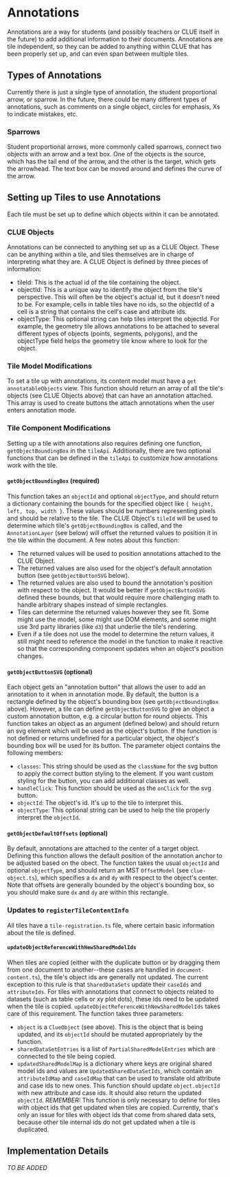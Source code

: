 # Annotations
Annotations are a way for students (and possibly teachers or CLUE itself in the future) to add additional information to their documents. Annotations are tile independent, so they can be added to anything within CLUE that has been properly set up, and can even span between multiple tiles.

## Types of Annotations
Currently there is just a single type of annotation, the student proportional arrow, or sparrow. In the future, there could be many different types of annotations, such as comments on a single object, circles for emphasis, Xs to indicate mistakes, etc.

### Sparrows
Student proportional arrows, more commonly called sparrows, connect two objects with an arrow and a text box. One of the objects is the source, which has the tail end of the arrow, and the other is the target, which gets the arrowhead. The text box can be moved around and defines the curve of the arrow.

## Setting up Tiles to use Annotations
Each tile must be set up to define which objects within it can be annotated.

### CLUE Objects
Annotations can be connected to anything set up as a CLUE Object. These can be anything within a tile, and tiles themselves are in charge of interpreting what they are. A CLUE Object is defined by three pieces of information:
- tileId: This is the actual id of the tile containing the object.
- objectId: This is a unique way to identify the object from the tile's perspective. This will often be the object's actual id, but it doesn't need to be. For example, cells in table tiles have no ids, so the objectId of a cell is a string that contains the cell's case and attribute ids.
- objectType: This optional string can help tiles interpret the objectId. For example, the geometry tile allows annotations to be attached to several different types of objects (points, segments, polygons), and the objectType field helps the geometry tile know where to look for the object.

### Tile Model Modifications
To set a tile up with annotations, its content model must have a `get annotatableObjects` view. This function should return an array of all the tile's objects (see CLUE Objects above) that can have an annotation attached. This array is used to create buttons the attach annotations when the user enters annotation mode.

### Tile Component Modifications
Setting up a tile with annotations also requires defining one function, `getObjectBoundingBox` in the `tileApi`. Additionally, there are two optional functions that can be defined in the `tileApi` to customize how annotations work with the tile.

#### `getObjectBoundingBox` (required)
This function takes an `objectId` and optional `objectType`, and should return a dictionary containing the bounds for the specified object like `{ height, left, top, width }`. These values should be numbers representing pixels and should be relative to the tile. The CLUE Object's `tileId` will be used to determine which tile's `getObjectBoundingBox` is called, and the `AnnotationLayer` (see below) will offset the returned values to position it in the tile within the document. A few notes about this function:
- The returned values will be used to position annotations attached to the CLUE Object.
- The returned values are also used for the object's default annotation button (see `getObjectButtonSVG` below).
- The returned values are also used to bound the annotation's position with respect to the object. It would be better if `getObjectButtonSVG` defined these bounds, but that would require more challenging math to handle arbitrary shapes instead of simple rectangles.
- Tiles can determine the returned values however they see fit. Some might use the model, some might use DOM elements, and some might use 3rd party libraries (like `d3`) that underlie the tile's rendering.
- Even if a tile does not use the model to determine the return values, it still might need to reference the model in the function to make it reactive so that the corresponding component updates when an object's position changes.

#### `getObjectButtonSVG` (optional)
Each object gets an "annotation button" that allows the user to add an annotation to it when in annotation mode. By default, the button is a rectangle defined by the object's bounding box (see `getObjectBoundingBox` above). However, a tile can define `getObjectButtonSVG` to give an object a custom annotation button, e.g. a circular button for round objects. This function takes an object as an argument (defined below) and should return an svg element which will be used as the object's button. If the function is not defined or returns undefined for a particular object, the object's bounding box will be used for its button. The parameter object contains the following members:
- `classes`: This string should be used as the `className` for the svg button to apply the correct button styling to the element. If you want custom styling for the button, you can add additional classes as well.
- `handleClick`: This function should be used as the `onClick` for the svg button.
- `objectId`: The object's id. It's up to the tile to interpret this.
- `objectType`: This optional string can be used to help the tile properly interpret the `objectId`.

#### `getObjectDefaultOffsets` (optional)
By default, annotations are attached to the center of a target object. Defining this function allows the default position of the annotation anchor to be adjusted based on the obect. The function takes the usual `objectId` and optional `objectType`, and should return an MST `OffsetModel` (see `clue-object.ts`), which specifies a `dx` and `dy` with respect to the object's center. Note that offsets are generally bounded by the object's bounding box, so you should make sure `dx` and `dy` are within this rectangle.

### Updates to `registerTileContentInfo`
All tiles have a `tile-registration.ts` file, where certain basic information about the tile is defined.

#### `updateObjectReferenceWithNewSharedModelIds`
When tiles are copied (either with the duplicate button or by dragging them from one document to another--these cases are handled in `document-content.ts`), the tile's object ids are generally not updated. The current exception to this rule is that `SharedDataSets` update their `caseIds` and `attributeIds`. For tiles with annotations that connect to objects related to datasets (such as table cells or xy plot dots), these ids need to be updated when the tile is copied. `updateObjectReferenceWithNewSharedModelIds` takes care of this requirement. The function takes three parameters:
- `object` is a `ClueObject` (see above). This is the object that is being updated, and its `objectId` should be mutated appropriately by the function.
- `sharedDataSetEntries` is a list of `PartialSharedModelEntries` which are connected to the tile being copied.
- `updatedSharedModelMap` is a dictionary where keys are original shared model ids and values are `UpdatedSharedDataSetIds`, which contain an `attributeIdMap` and `caseIdMap` that can be used to translate old attribute and case ids to new ones.
This function should update `object.objectId` with new attribute and case ids. It should also return the updated `objectId`.
_REMEMBER:_ This function is only necessary to define for tiles with object ids that get updated when tiles are copied. Currently, that's only an issue for tiles with object ids that come from shared data sets, because other tile internal ids do not get updated when a tile is duplicated.

## Implementation Details
_TO BE ADDED_

